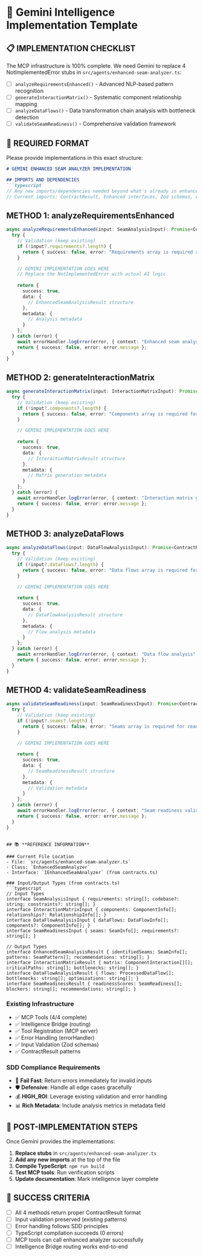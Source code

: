 # 🧠 Gemini Intelligence Implementation Template

## 📋 **IMPLEMENTATION CHECKLIST**

The MCP infrastructure is 100% complete. We need Gemini to replace 4 NotImplementedError stubs in `src/agents/enhanced-seam-analyzer.ts`:

- [ ] `analyzeRequirementsEnhanced()` - Advanced NLP-based pattern recognition
- [ ] `generateInteractionMatrix()` - Systematic component relationship mapping  
- [ ] `analyzeDataFlows()` - Data transformation chain analysis with bottleneck detection
- [ ] `validateSeamReadiness()` - Comprehensive validation framework

## 🔧 **REQUIRED FORMAT**

Please provide implementations in this exact structure:

```markdown
# GEMINI ENHANCED SEAM ANALYZER IMPLEMENTATION

## IMPORTS AND DEPENDENCIES
```typescript
// Any new imports/dependencies needed beyond what's already in enhanced-seam-analyzer.ts
// Current imports: ContractResult, Enhanced interfaces, Zod schemas, errorHandler
```

## METHOD 1: analyzeRequirementsEnhanced
```typescript
async analyzeRequirementsEnhanced(input: SeamAnalysisInput): Promise<ContractResult<EnhancedSeamAnalysisResult>> {
  try {
    // Validation (keep existing)
    if (!input?.requirements?.length) {
      return { success: false, error: "Requirements array is required and cannot be empty" };
    }

    // GEMINI IMPLEMENTATION GOES HERE
    // Replace the NotImplementedError with actual AI logic
    
    return {
      success: true,
      data: {
        // EnhancedSeamAnalysisResult structure
      },
      metadata: {
        // Analysis metadata
      }
    };
  } catch (error) {
    await errorHandler.logError(error, { context: "Enhanced seam analysis", input });
    return { success: false, error: error.message };
  }
}
```

## METHOD 2: generateInteractionMatrix
```typescript
async generateInteractionMatrix(input: InteractionMatrixInput): Promise<ContractResult<InteractionMatrixResult>> {
  try {
    // Validation (keep existing)
    if (!input?.components?.length) {
      return { success: false, error: "Components array is required for interaction matrix generation" };
    }

    // GEMINI IMPLEMENTATION GOES HERE
    
    return {
      success: true,
      data: {
        // InteractionMatrixResult structure
      },
      metadata: {
        // Matrix generation metadata
      }
    };
  } catch (error) {
    await errorHandler.logError(error, { context: "Interaction matrix generation", input });
    return { success: false, error: error.message };
  }
}
```

## METHOD 3: analyzeDataFlows
```typescript
async analyzeDataFlows(input: DataFlowAnalysisInput): Promise<ContractResult<DataFlowAnalysisResult>> {
  try {
    // Validation (keep existing)
    if (!input?.dataFlows?.length) {
      return { success: false, error: "Data flows array is required for analysis" };
    }

    // GEMINI IMPLEMENTATION GOES HERE
    
    return {
      success: true,
      data: {
        // DataFlowAnalysisResult structure
      },
      metadata: {
        // Flow analysis metadata
      }
    };
  } catch (error) {
    await errorHandler.logError(error, { context: "Data flow analysis", input });
    return { success: false, error: error.message };
  }
}
```

## METHOD 4: validateSeamReadiness
```typescript
async validateSeamReadiness(input: SeamReadinessInput): Promise<ContractResult<SeamReadinessResult>> {
  try {
    // Validation (keep existing)
    if (!input?.seams?.length) {
      return { success: false, error: "Seams array is required for readiness validation" };
    }

    // GEMINI IMPLEMENTATION GOES HERE
    
    return {
      success: true,
      data: {
        // SeamReadinessResult structure
      },
      metadata: {
        // Validation metadata
      }
    };
  } catch (error) {
    await errorHandler.logError(error, { context: "Seam readiness validation", input });
    return { success: false, error: error.message };
  }
}
```
```

## 📚 **REFERENCE INFORMATION**

### Current File Location
- File: `src/agents/enhanced-seam-analyzer.ts`
- Class: `EnhancedSeamAnalyzer`
- Interface: `IEnhancedSeamAnalyzer` (from contracts.ts)

### Input/Output Types (from contracts.ts)
```typescript
// Input Types
interface SeamAnalysisInput { requirements: string[]; codebase?: string; constraints?: string[]; }
interface InteractionMatrixInput { components: ComponentInfo[]; relationships?: RelationshipInfo[]; }
interface DataFlowAnalysisInput { dataFlows: DataFlowInfo[]; components?: ComponentInfo[]; }
interface SeamReadinessInput { seams: SeamInfo[]; requirements?: string[]; }

// Output Types  
interface EnhancedSeamAnalysisResult { identifiedSeams: SeamInfo[]; patterns: SeamPattern[]; recommendations: string[]; }
interface InteractionMatrixResult { matrix: ComponentInteraction[][]; criticalPaths: string[]; bottlenecks: string[]; }
interface DataFlowAnalysisResult { flows: ProcessedDataFlow[]; bottlenecks: string[]; optimizations: string[]; }
interface SeamReadinessResult { readinessScores: SeamReadiness[]; blockers: string[]; recommendations: string[]; }
```

### Existing Infrastructure
- ✅ MCP Tools (4/4 complete)
- ✅ Intelligence Bridge (routing)
- ✅ Tool Registration (MCP server)
- ✅ Error Handling (errorHandler)
- ✅ Input Validation (Zod schemas)
- ✅ ContractResult<T> patterns

### SDD Compliance Requirements
- 🎯 **Fail Fast**: Return errors immediately for invalid inputs
- 🛡️ **Defensive**: Handle all edge cases gracefully  
- 💰 **HIGH_ROI**: Leverage existing validation and error handling
- 📊 **Rich Metadata**: Include analysis metrics in metadata field

## 🚀 **POST-IMPLEMENTATION STEPS**

Once Gemini provides the implementations:

1. **Replace stubs** in `src/agents/enhanced-seam-analyzer.ts`
2. **Add any new imports** at the top of the file
3. **Compile TypeScript**: `npm run build`
4. **Test MCP tools**: Run verification scripts
5. **Update documentation**: Mark intelligence layer complete

## 🎯 **SUCCESS CRITERIA**

- [ ] All 4 methods return proper ContractResult<T> format
- [ ] Input validation preserved (existing patterns)
- [ ] Error handling follows SDD principles
- [ ] TypeScript compilation succeeds (0 errors)
- [ ] MCP tools can call enhanced analyzer successfully
- [ ] Intelligence Bridge routing works end-to-end

